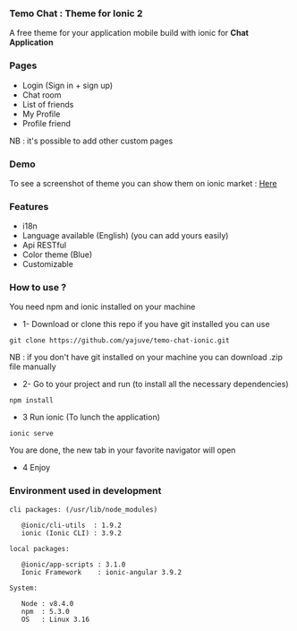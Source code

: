 ### Temo Chat : Theme for Ionic 2
A free theme for your application mobile build with ionic for **Chat Application**
### Pages
* Login (Sign in + sign up)
* Chat room
* List of friends
* My Profile
* Profile friend

NB : it's possible to add other custom pages

### Demo
To see a screenshot of theme you can show them on ionic market : [Here](https://market.ionicframework.com/themes/temo-chat)

### Features

* i18n
* Language available (English) (you can add yours easily)
* Api RESTful 
* Color theme (Blue)
* Customizable


### How to use ?
You need npm and ionic installed on your machine
* 1- Download or clone this repo
if you have git installed you can use
 ```shell
 git clone https://github.com/yajuve/temo-chat-ionic.git
  ```
NB : if you don't have git installed on your machine you can download .zip file manually
* 2- Go to your project and run (to install all the necessary dependencies)
 ```shell
 npm install
  ```
* 3 Run ionic (To lunch the application)
 ```shell
 ionic serve
  ```
  You are done, the new tab in your favorite navigator will open
  
 * 4 Enjoy
 
### Environment used in development

 ```shell
cli packages: (/usr/lib/node_modules)

    @ionic/cli-utils  : 1.9.2
    ionic (Ionic CLI) : 3.9.2

local packages:

    @ionic/app-scripts : 3.1.0
    Ionic Framework    : ionic-angular 3.9.2

System:

    Node : v8.4.0
    npm  : 5.3.0 
    OS   : Linux 3.16
 ```
